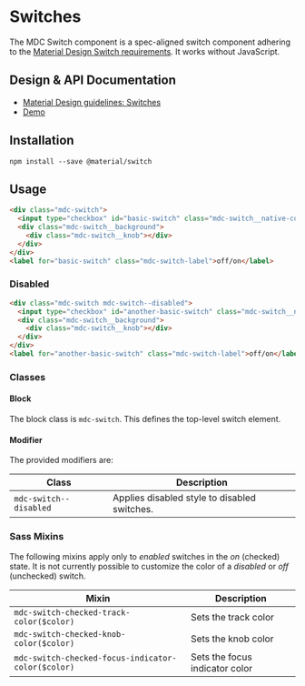 <!--docs:
title: "Switches"
layout: detail
section: components
iconId: switch
path: /catalog/input-controls/switches/
-->

# Switches

<!--<div class="article__asset">
  <a class="article__asset-link"
     href="https://material-components-web.appspot.com/switch.html">
    <img src="{{ site.rootpath }}/images/mdc_web_screenshots/switches.png" width="37" alt="Switches screenshot">
  </a>
</div>-->

The MDC Switch component is a spec-aligned switch component adhering to the
[Material Design Switch requirements](https://material.io/guidelines/components/selection-controls.html#selection-controls-switch).
It works without JavaScript.

## Design & API Documentation

<ul class="icon-list">
  <li class="icon-list-item icon-list-item--spec">
    <a href="https://material.io/guidelines/components/selection-controls.html#selection-controls-switch">Material Design guidelines: Switches</a>
  </li>
  <li class="icon-list-item icon-list-item--link">
    <a href="https://material-components-web.appspot.com/switch.html">Demo</a>
  </li>
</ul>

## Installation

```
npm install --save @material/switch
```

## Usage

```html
<div class="mdc-switch">
  <input type="checkbox" id="basic-switch" class="mdc-switch__native-control" />
  <div class="mdc-switch__background">
    <div class="mdc-switch__knob"></div>
  </div>
</div>
<label for="basic-switch" class="mdc-switch-label">off/on</label>
```

### Disabled
```html
<div class="mdc-switch mdc-switch--disabled">
  <input type="checkbox" id="another-basic-switch" class="mdc-switch__native-control" disabled />
  <div class="mdc-switch__background">
    <div class="mdc-switch__knob"></div>
  </div>
</div>
<label for="another-basic-switch" class="mdc-switch-label">off/on</label>
```

### Classes

#### Block

The block class is `mdc-switch`. This defines the top-level switch element.

#### Modifier

The provided modifiers are:

| Class                  | Description                                  |
| -----------------------| -------------------------------------------- |
| `mdc-switch--disabled` | Applies disabled style to disabled switches. |

### Sass Mixins

The following mixins apply only to _enabled_ switches in the _on_ (checked) state.
It is not currently possible to customize the color of a _disabled_ or _off_ (unchecked) switch.

Mixin | Description
--- | ---
`mdc-switch-checked-track-color($color)` | Sets the track color
`mdc-switch-checked-knob-color($color)` | Sets the knob color
`mdc-switch-checked-focus-indicator-color($color)` | Sets the focus indicator color
